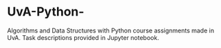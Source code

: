 # UvA-Python-
Algorithms and Data Structures with Python course assignments made in UvA. Task descriptions provided in Jupyter notebook.

